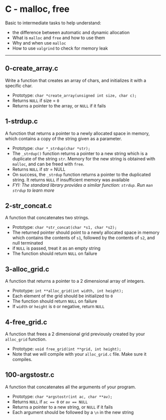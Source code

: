 # C - malloc, free
Basic to intermediate tasks to help understand:
* the difference between automatic and dynamic allocation
* What is `malloc` and `free` and how to use them
* Why and when use `malloc`
* How to use `valgrind` to check for memory leak
___
## 0-create_array.c
Write a function that creates an array of chars, and initializes it with a specific char.
* Prototype: `char *create_array(unsigned int size, char c);`
* Returns `NULL` if size = `0`
* Returns a pointer to the array, or `NULL` if it fails
## 1-strdup.c
A function that returns a pointer to a newly allocated space in memory, which contains a copy of the string given as a parameter.
* Prototype: `char *_strdup(char *str);`
* The `_strdup()` function returns a pointer to a new string which is a duplicate of the string `str`. Memory for the new string is obtained with `malloc`, and can be freed with `free`.
* Returns `NULL` if str = NULL
* On success, the `_strdup` function returns a pointer to the duplicated string. It returns `NULL` if insufficient memory was available
* *FYI: The standard library provides a similar function: `strdup`. Run `man strdup` to learn more*
## 2-str_concat.c
A function that concatenates two strings.
* Prototype: `char *str_concat(char *s1, char *s2);`
* The returned pointer should point to a newly allocated space in memory which contains the contents of `s1`, followed by the contents of `s2`, and null terminated
* if `NULL` is passed, treat it as an empty string
* The function should return `NULL` on failure
## 3-alloc\_grid.c
A function that returns a pointer to a 2 dimensional array of integers.
* Prototype: `int **alloc_grid(int width, int height);`
* Each element of the grid should be initialized to `0`
* The function should return `NULL` on failure
* If `width` or `height` is `0` or negative, return `NULL`
## 4-free\_grid.c
A function that frees a 2 dimensional grid previously created by your `alloc_grid` function.
* Prototype: `void free_grid(int **grid, int height);`
* Note that we will compile with your `alloc_grid.c` file. Make sure it compiles.
## 100-argstostr.c
A function that concatenates all the arguments of your program.
* Prototype: `char *argstostr(int ac, char **av);`
* Returns `NULL` if `ac == 0` or `av == NULL`
* Returns a pointer to a new string, or `NULL` if it fails
* Each argument should be followed by a `\n` in the new string
